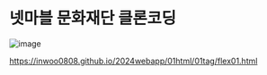 # 넷마블 문화재단 클론코딩


![image](https://github.com/user-attachments/assets/1fce2e28-d78a-4da4-bfac-f671120601d1)


https://inwoo0808.github.io/2024webapp/01html/01tag/flex01.html
